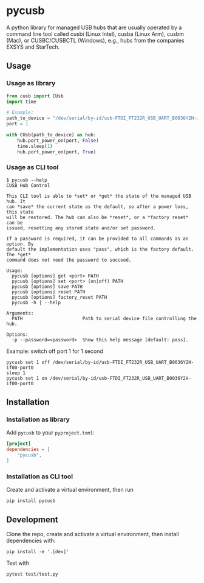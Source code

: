 # pycusb

A python library for managed USB hubs that are usually operated by a command line tool called cusbi
(Linux Intel), cusba (Linux Arm), cusbm (Mac), or CUSBC/CUSBCTL (Windows), e.g., hubs from the
companies EXSYS and StarTech.

## Usage

### Usage as library

```python
from cusb import CUsb
import time

# Example:
path_to_device = "/dev/serial/by-id/usb-FTDI_FT232R_USB_UART_B0036Y2H-if00-port0"
port = 1

with CUsb(path_to_device) as hub:
    hub.port_power_on(port, False)
    time.sleep(1)
    hub.port_power_on(port, True)
```

### Usage as CLI tool

```text
$ pycusb --help
CUSB Hub Control

This CLI tool is able to *set* or *get* the state of the managed USB hub. It
can *save* the current state as the default, so after a power loss, this state
will be restored. The hub can also be *reset*, or a *factory reset* can be
issued, resetting any stored state and/or set password.

If a password is required, it can be provided to all commands as an option. By
default the implementation uses "pass", which is the factory default. The *get*
command does not need the password to succeed.

Usage:
  pycusb [options] get <port> PATH
  pycusb [options] set <port> (on|off) PATH
  pycusb [options] save PATH
  pycusb [options] reset PATH
  pycusb [options] factory_reset PATH
  pycusb -h | --help

Arguments:
  PATH                      Path to serial device file controlling the hub.

Options:
  -p --password=<password>  Show this help message [default: pass].
```

Example: switch off port 1 for 1 second

```text
pycusb set 1 off /dev/serial/by-id/usb-FTDI_FT232R_USB_UART_B0036Y2H-if00-port0
sleep 1
pycusb set 1 on /dev/serial/by-id/usb-FTDI_FT232R_USB_UART_B0036Y2H-if00-port0
```

## Installation

### Installation as library

Add `pycusb` to your `pyproject.toml`:

```toml
[project]
dependencies = [
    "pycusb",
]
```

### Installation as CLI tool

Create and activate a virtual environment, then run

```text
pip install pycusb
```

## Development

Clone the repo, create and activate a virtual environment, then install dependencies with:

```text
pip install -e '.[dev]'
```

Test with

```text
pytest test/test.py
```
